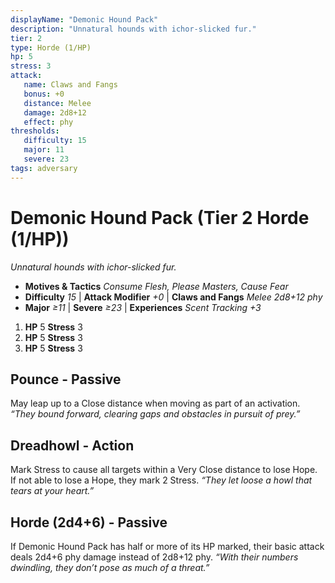 ```yaml
---
displayName: "Demonic Hound Pack"
description: "Unnatural hounds with ichor-slicked fur."
tier: 2
type: Horde (1/HP)
hp: 5
stress: 3
attack:
   name: Claws and Fangs
   bonus: +0
   distance: Melee
   damage: 2d8+12
   effect: phy
thresholds:
   difficulty: 15
   major: 11
   severe: 23
tags: adversary
---
```

# Demonic Hound Pack (Tier 2 Horde (1/HP))
_Unnatural hounds with ichor-slicked fur._

- **Motives & Tactics** _Consume Flesh, Please Masters, Cause Fear_
- **Difficulty** _15_ | **Attack Modifier** _+0_ | **Claws and Fangs** _Melee 2d8+12 phy_
- **Major** _≥11_ | **Severe** _≥23_ | **Experiences** _Scent Tracking +3_

1. **HP** 5
   **Stress** 3
2. **HP** 5
   **Stress** 3
3. **HP** 5
   **Stress** 3

## Pounce - Passive
May leap up to a Close distance when moving as part of an activation. _“They bound forward, clearing gaps and obstacles in pursuit of prey.”_

## Dreadhowl - Action
Mark Stress to cause all targets within a Very Close distance to lose Hope. If not able to lose a Hope, they mark 2 Stress. _“They let loose a howl that tears at your heart.”_

## Horde (2d4+6) - Passive
If Demonic Hound Pack has half or more of its HP marked, their basic attack deals 2d4+6 phy damage instead of 2d8+12 phy. _“With their numbers dwindling, they don’t pose as much of a threat.”_
